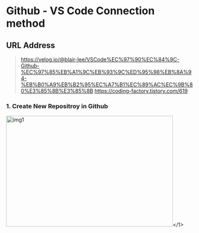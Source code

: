 Github - VS Code Connection method
====

## URL Address
> <https://velog.io/@blair-lee/VSCode%EC%97%90%EC%84%9C-Github-%EC%97%85%EB%A1%9C%EB%93%9C%ED%95%98%EB%8A%94-%EB%B0%A9%EB%B2%95%EC%A7%B1%EC%89%AC%EC%9B%80%E3%85%8B%E3%85%8B>
> <https://coding-factory.tistory.com/619>

### 1. Create New Repositroy in Github
<img src="D:\캡쳐\1.jpg" width="450px" height="300px" title="px(픽셀) 크기 설정" alt="img1"></1>
